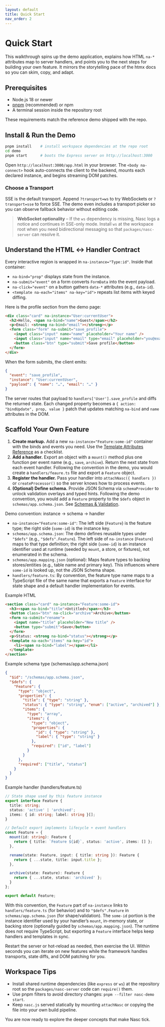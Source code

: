 ```yaml
---
layout: default
title: Quick Start
nav_order: 2
---
```


# Quick Start

This walkthrough spins up the demo application, explains how HTML `na-*` attributes map to server handlers, and points you to the next steps for building your own feature. It mirrors the storytelling pace of the htmx docs so you can skim, copy, and adapt.

## Prerequisites

- Node.js 18 or newer
- [pnpm](https://pnpm.io/) (recommended) or npm
- A terminal session inside the repository root

These requirements match the reference demo shipped with the repo.

## Install & Run the Demo

```bash
pnpm install    # install workspace dependencies at the repo root
cd demo
pnpm start      # boots the Express server on http://localhost:3000
```

Open `http://localhost:3000/app.html` in your browser. The `<body na-connect>` hook auto-connects the client to the backend, mounts each declared instance, and begins streaming DOM patches.

### Choose a Transport

SSE is the default transport. Append `?transport=ws` to try WebSockets or `?transport=sse` to force SSE. The demo even includes a transport picker so you can observe fallback behavior without editing code.

> **WebSocket optionality** – If the `ws` dependency is missing, Nasc logs a notice and continues in SSE-only mode. Install `ws` at the workspace root when you need bidirectional messaging so that `packages/nasc-server` can resolve it.

## Understand the HTML ↔ Handler Contract

Every interactive region is wrapped in `na-instance="Type:id"`. Inside that container:

- `na-bind="prop"` displays state from the instance.
- `na-submit="event"` on a form converts `FormData` into the event payload.
- `na-click="event"` on a button gathers `data-*` attributes (e.g., `data-id`).
- `<template na-each="items" na-key="id">` repeats list items with keyed diffing.

Here is the profile section from the demo page:

```html
<div class="card" na-instance="User:currentUser">
  <h2>Hello, <span na-bind="name">Guest</span></h2>
  <p>Email: <strong na-bind="email"></strong></p>
  <form class="form" na-submit="save_profile">
    <input class="input" name="name" placeholder="Your name" />
    <input class="input" name="email" type="email" placeholder="you@example.com" />
    <button class="btn" type="submit">Save profile</button>
  </form>
</div>
```

When the form submits, the client emits:

```json
{
  "event": "save_profile",
  "instance": "User:currentUser",
  "payload": { "name": "…", "email": "…" }
}
```

The server routes that payload to `handlers['User'].save_profile` and diffs the returned state. Each changed property becomes a `{ action: "bindUpdate", prop, value }` patch that updates matching `na-bind` and `name` attributes in the DOM.

## Scaffold Your Own Feature

1. **Create markup.** Add a new `na-instance="Feature:some-id"` container with the binds and events you need. Use the [Template Attributes Reference](./attributes) as a checklist.
2. **Add a handler.** Export an object with a `mount()` method plus one function per event name (e.g., `save`, `archive`). Return the next state from each event handler. Following the convention in the demo, you would create a `handlers/feaure.ts` file and export a `Feature` object.
3. **Register the handler.** Pass your handler into `attachNasc({ handlers })` or `createProcessor()` so the server knows how to process events.
4. **(Optional) Define schema.** Provide JSON Schema via `schemaProvider` to unlock validation overlays and typed hints. Following the demo convention, you would add a `Feature` property to the `$defs` object in `schemas/app.schema.json`. See [Schemas & Validation](./schemas).

Demo convention: instance → schema → handler

- `na-instance="Feature:some-id"`: The left side (`Feature`) is the feature type; the right side (`some-id`) is the instance key.
- `schemas/app.schema.json`: The demo defines reusable types under `"$defs"` (e.g., `"$defs".Feature`). The left side of `na-instance` (`Feature`) maps to that type definition; the right side (`some-id`) is an instance identifier used at runtime (seeded by `mount`, a store, or fixtures), not enumerated in the schema.
- `schemas/app.mapping.json` (optional): Maps feature types to backing stores/entities (e.g., table name and primary key). This influences where `some-id` is looked up, not the JSON Schema shape.
- `handlers/feature.ts`: By convention, the feature type name maps to a TypeScript file of the same name that exports a `Feature` interface for state shape and a default handler implementation for events.

Example HTML

```html
<section class="card" na-instance="Feature:some-id">
  <h3><span na-bind="title">Untitled</span></h3>
  <button class="btn" na-click="archive">Archive</button>
  <form na-submit="rename">
    <input name="title" placeholder="New title" />
    <button type="submit">Save</button>
  </form>
  <p>Status: <strong na-bind="status"></strong></p>
  <template na-each="items" na-key="id">
    <li><span na-bind="label"></span></li>
  </template>
</section>
```

Example schema type (schemas/app.schema.json)

```json
{
  "$id": "/schemas/app.schema.json",
  "$defs": {
    "Feature": {
      "type": "object",
      "properties": {
        "title": { "type": "string" },
        "status": { "type": "string", "enum": ["active", "archived"] },
        "items": {
          "type": "array",
          "items": {
            "type": "object",
            "properties": {
              "id": { "type": "string" },
              "label": { "type": "string" }
            },
            "required": ["id", "label"]
          }
        }
      },
      "required": ["title", "status"]
    }
  }
}
```

Example handler (handlers/feature.ts)

```ts
// State shape used by this feature instance
export interface Feature {
  title: string;
  status: 'active' | 'archived';
  items: { id: string; label: string }[];
}

// Default export implements lifecycle + event handlers
const Feature = {
  mount(id: string): Feature {
    return { title: `Feature ${id}`, status: 'active', items: [] };
  },

  rename(state: Feature, input: { title: string }): Feature {
    return { ...state, title: input.title };
  },

  archive(state: Feature): Feature {
    return { ...state, status: 'archived' };
  }
};

export default Feature;
```

With this convention, the `Feature` part of `na-instance` links to `handlers/feature.ts` (for behavior) and to `"$defs".Feature` in `schemas/app.schema.json` (for shape/validation). The `some-id` portion is the instance identifier used by your handler’s `mount`, in-memory state, or backing store (optionally guided by `schemas/app.mapping.json`). The runtime does not require TypeScript, but exporting a `Feature` interface helps keep handlers and templates in sync.

Restart the server or hot-reload as needed, then exercise the UI. Within seconds you can iterate on new features while the framework handles transports, state diffs, and DOM patching for you.

## Workspace Tips

- Install shared runtime dependencies (like `express` or `ws`) at the repository root so the `packages/nasc-server` code can `require()` them.
- Use pnpm filters to avoid directory changes: `pnpm --filter nasc-demo start`.
- Keep `nasc.js` served statically by mounting `attachNasc` or copying the file into your own build pipeline.

You are now ready to explore the deeper concepts that make Nasc tick.
